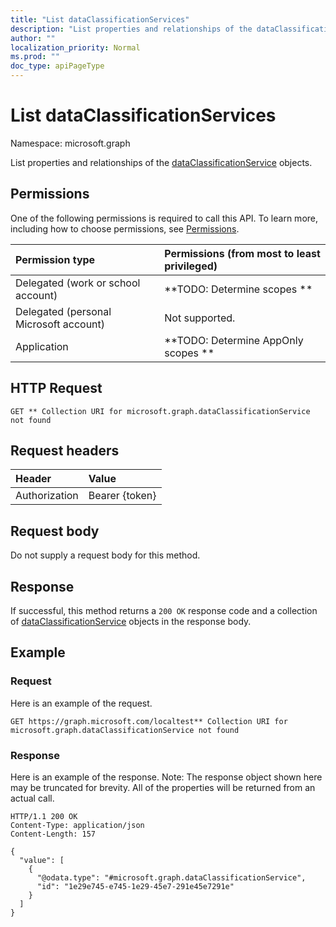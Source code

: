 ```yaml
---
title: "List dataClassificationServices"
description: "List properties and relationships of the dataClassificationService objects."
author: ""
localization_priority: Normal
ms.prod: ""
doc_type: apiPageType
---
```


# List dataClassificationServices

Namespace: microsoft.graph

List properties and relationships of the [dataClassificationService](../resources/dataclassificationservice.md) objects.

## Permissions
One of the following permissions is required to call this API. To learn more, including how to choose permissions, see [Permissions](/concepts/permissions-reference.md).

|Permission type|Permissions (from most to least privileged)|
|:---|:---|
|Delegated (work or school account)|**TODO: Determine scopes **|
|Delegated (personal Microsoft account)|Not supported.|
|Application|**TODO: Determine AppOnly scopes **|

## HTTP Request
<!-- {
  "blockType": "ignored"
}
-->
``` http
GET ** Collection URI for microsoft.graph.dataClassificationService not found
```

## Request headers
|Header|Value|
|:---|:---|
|Authorization|Bearer {token}|

## Request body
Do not supply a request body for this method.

## Response
If successful, this method returns a `200 OK` response code and a collection of [dataClassificationService](../resources/dataclassificationservice.md) objects in the response body.

## Example

### Request
Here is an example of the request.
<!-- {
  "blockType": "request",
  "name": "get_dataclassificationservice"
}
-->
``` http
GET https://graph.microsoft.com/localtest** Collection URI for microsoft.graph.dataClassificationService not found
```

### Response
Here is an example of the response. Note: The response object shown here may be truncated for brevity. All of the properties will be returned from an actual call.
<!-- {
  "blockType": "response",
  "truncated": true,
  "@odata.type": "collection(microsoft.graph.dataclassificationservice)"
}
-->
``` http
HTTP/1.1 200 OK
Content-Type: application/json
Content-Length: 157

{
  "value": [
    {
      "@odata.type": "#microsoft.graph.dataClassificationService",
      "id": "1e29e745-e745-1e29-45e7-291e45e7291e"
    }
  ]
}
```

